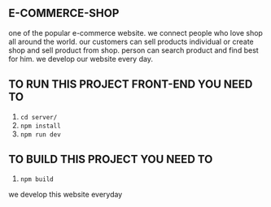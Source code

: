 ## E-COMMERCE-SHOP

one of the popular e-commerce website. we connect people who love shop all around the world. our customers can sell products individual or create shop and sell product from shop. person can search product and find best for him. we develop our website every day.

## TO RUN THIS PROJECT FRONT-END YOU NEED TO

1. `cd server/`
2. `npm install`
3. `npm run dev`

## TO BUILD THIS PROJECT YOU NEED TO

1. `npm build`

we develop this website everyday
